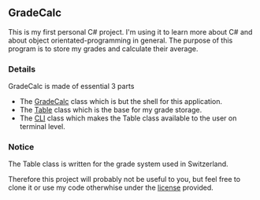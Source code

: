 ## GradeCalc

This is my first personal C# project. I'm using it to learn more about C# and about object orientated-programming in general.
The purpose of this program is to store my grades and calculate their average.

### Details
GradeCalc is made of essential 3 parts
- The [GradeCalc](https://github.com/clragon/GradeCalc/blob/master/GradeCalc/GradeCalc.cs) class which is but the shell for this application.
- The [Table](https://github.com/clragon/GradeCalc/blob/master/GradesTable/GradesTable.cs) class which is the base for my grade storage.
- The [CLI](https://github.com/clragon/GradeCalc/blob/master/GradesCli/GradesCli.cs) class which makes the Table class available to the user on terminal level.


### Notice
The Table class is written for the grade system used in Switzerland.

Therefore this project will probably not be useful to you, but feel free to clone it or use my code otherwhise under the [license](https://github.com/clragon/GradeCalc/blob/master/LICENSE) provided.
